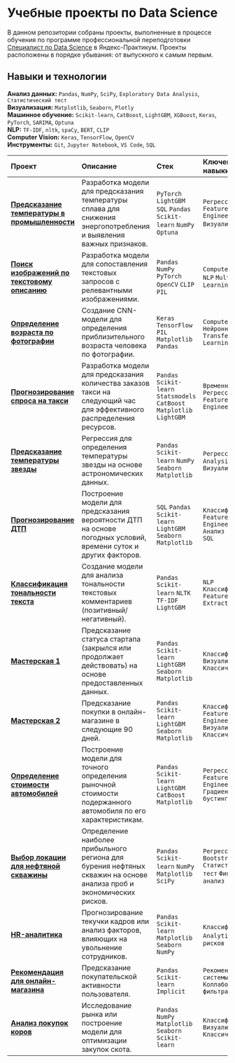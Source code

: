 # Учебные проекты по Data Science

В данном репозитории собраны проекты, выполненные в процессе обучения по программе профессиональной переподготовки [Специалист по Data Science](https://practicum.yandex.ru/data-scientist/) в Яндекс-Практикум. Проекты расположены в порядке убывания: от выпускного к самым первым.

## Навыки и технологии       
**Анализ данных:** `Pandas`, `NumPy`, `SciPy`, `Exploratory Data Analysis`, `Статистический тест`      
**Визуализация:** `Matplotlib`, `Seaborn`, `Plotly`       
**Машинное обучение:** `Scikit-learn`, `CatBoost`, `LightGBM`, `XGBoost`, `Keras`, `PyTorch`, `SARIMA`, `Optuna`       
**NLP:** `TF-IDF`, `nltk`, `spaCy`, `BERT`, `CLIP`      
**Computer Vision:** `Keras`, `TensorFlow`, `OpenCV`      
**Инструменты:** `Git`, `Jupyter Notebook`, `VS Code`, `SQL`      


| Проект                                                                      | Описание                                                                                                              | Стек                                                                     | Ключевые навыки                                                        |
| :-------------------------------------------------------------------------- | :-------------------------------------------------------------------------------------------------------------------- | :----------------------------------------------------------------------- | :--------------------------------------------------------------------- |
| **[Предсказание температуры в промышленности](01.%20final_project)**        | Разработка модели для предсказания температуры сплава для снижения энергопотребления и выявления важных признаков.    | `PyTorch` `LightGBM` `SQL` `Pandas` `Scikit-learn` `NumPy` `Optuna`              | `Регрессия` `Feature Engineering` `Визуализация` `SQL`                 |
| **[Поиск изображений по текстовому описанию](02.%20select_image_by_text)**  | Разработка модели для сопоставления текстовых запросов с релевантными изображениями.                                  | `Pandas` `NumPy` `PyTorch` `OpenCV` `CLIP` `PIL`                         | `Computer Vision` `NLP` `Multimodal Learning`                          |
| **[Определение возраста по фотографии](03.%20predict_age_by_photo)**        | Создание CNN-модели для определения приблизительного возраста человека по фотографии.                                 | `Keras` `TensorFlow` `PIL` `Matplotlib` `Pandas`                         | `Computer Vision` `Нейронные сети` `Transfer Learning`                 |
| **[Прогнозирование спроса на такси](04.%20cnt_taxi_clients_by_next_time)**  | Разработка модели для предсказания количества заказов такси на следующий час для эффективного распределения ресурсов. | `Pandas` `Scikit-learn` `Statsmodels` `CatBoost` `Matplotlib` `LightGBM` | `Временные ряды` `Регрессия` `Feature Engineering`                     |
| **[Предсказание температуры звезды](05.%20star_color_predict)**             | Регрессия для определения температуры звезды на основе астрономических данных.                                        | `Pandas` `Scikit-learn` `NumPy` `Seaborn` `Matplotlib`                   | `Регрессия` `Data Analysis` `Визуализация`                             |
| **[Прогнозирование ДТП](06.%20car_accident_predict)**                       | Построение модели для предсказания вероятности ДТП на основе погодных условий, времени суток и других факторов.       | `SQL` `Pandas` `Scikit-learn` `LightGBM` `Seaborn` `Matplotlib`          | `Классификация` `Feature Engineering` `Анализ рисков` `SQL`            |
| **[Классификация тональности текста](07.%20tone_text_predict)**             | Создание модели для анализа тональности текстовых комментариев (позитивный/негативный).                               | `Pandas` `Scikit-learn` `NLTK` `TF-IDF` `LightGBM`                       | `NLP` `Классификация` `Feature Extraction`                             |
| **[Мастерская 1](08.%20Masterskaya_1)**                                     | Предсказание статуса стартапа (закрылся или продолжает действовать) на основе предоставленных данных.                 | `Pandas` `Scikit-learn` `LightGBM` `Seaborn` `Matplotlib`                | `Классификация` `Визуализация` `Классическое ML`                       |
| **[Мастерская 2](09.%20Masterskaya_2)**                                     | Предсказание покупки в онлайн-магазине в следующие 90 дней.                                                           | `Pandas` `Scikit-learn` `LightGBM` `Seaborn` `Matplotlib`                | `Классификация` `Feature Engineering` `Визуализация` `Классическое ML` |
| **[Определение стоимости автомобилей](10.%20car_price)**                    | Построение модели для точного определения рыночной стоимости подержанного автомобиля по его характеристикам.          | `Pandas` `Scikit-learn` `LightGBM` `CatBoost` `Matplotlib`               | `Регрессия` `Feature Engineering` `Градиентный бустинг`                |
| **[Выбор локации для нефтяной скважины](11.%20search_oil_location)**        | Определение наиболее прибыльного региона для бурения нефтяных скважин на основе анализа проб и экономических рисков.  | `Pandas` `Scikit-learn` `NumPy` `Matplotlib` `SciPy`                     | `Регрессия` `Bootstrap` `Статистический тест` `Финансовый анализ`      |
| **[HR-аналитика](12.%20HR-analitics)**                                      | Прогнозирование текучки кадров или анализ факторов, влияющих на увольнение сотрудников.                               | `Pandas` `Scikit-learn` `Matplotlib` `Seaborn` `NumPy`                   | `Классификация` `HR Analytics` `Анализ рисков`                         |
| **[Рекомендация для онлайн-магазина](13.%20Recomendation_to_Online-Store)** | Предсказание покупательской активности пользователя.                                                                  | `Pandas` `Scikit-learn` `Implicit`                                       | `Рекомендательные системы` `Коллаборативная фильтрация`                |
| **[Анализ покупок коров](14.%20Cow_buy)**                                   | Исследование рынка или построение модели для оптимизации закупок скота.                                               | `Pandas` `NumPy` `Matplotlib` `Seaborn` `Scikit-learn`                   | `Классификация` `Визуализация` `Классическое ML`                       |

